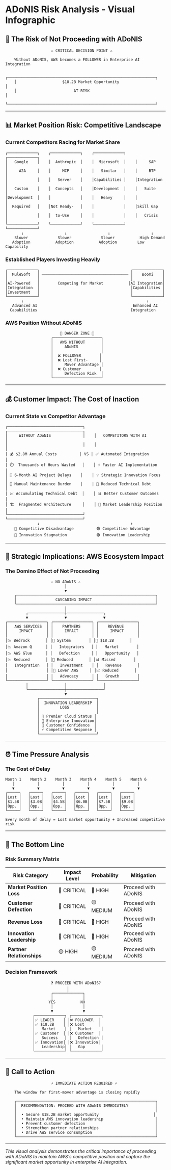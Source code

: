 # ADoNIS Risk Analysis - Visual Infographic

## 🚨 The Risk of Not Proceeding with ADoNIS

```
                    ⚠️ CRITICAL DECISION POINT ⚠️
                           
    Without ADoNIS, AWS becomes a FOLLOWER in Enterprise AI Integration
    
    ┌─────────────────────────────────────────────────────────────────┐
    │                    $18.2B Market Opportunity                    │
    │                         AT RISK                                 │
    └─────────────────────────────────────────────────────────────────┘
```

---

## 📊 Market Position Risk: Competitive Landscape

### Current Competitors Racing for Market Share

```
┌─────────────┐    ┌─────────────┐    ┌─────────────┐    ┌─────────────┐
│   Google    │    │  Anthropic  │    │  Microsoft  │    │     SAP     │
│     A2A     │    │     MCP     │    │   Similar   │    │     BTP     │
│             │    │   Server    │    │Capabilities │    │Integration  │
│   Custom    │    │  Concepts   │    │Development  │    │   Suite     │
│Development  │    │             │    │   Heavy     │    │             │
│  Required   │    │Not Ready-   │    │             │    │Skill Gap    │
│             │    │  to-Use     │    │             │    │   Crisis    │
└─────────────┘    └─────────────┘    └─────────────┘    └─────────────┘
       ↓                  ↓                  ↓                  ↓
    Slower             Slower             Slower           High Demand
   Adoption           Adoption           Adoption         Low Capability
```

### Established Players Investing Heavily

```
┌─────────────┐                                        ┌─────────────┐
│  MuleSoft   │ ────────────────────────────────────── │    Boomi    │
│             │                                        │             │
│AI-Powered   │        Competing for Market           │AI Integration│
│Integration  │                                        │Capabilities │
│Investment   │                                        │             │
└─────────────┘                                        └─────────────┘
       ↓                                                      ↓
   Advanced AI                                          Enhanced AI
  Capabilities                                         Integration
```

### AWS Position Without ADoNIS

```
                        🔴 DANGER ZONE 🔴
                    ┌─────────────────────┐
                    │   AWS WITHOUT       │
                    │     ADoNIS          │
                    │                     │
                    │  ❌ FOLLOWER        │
                    │  ❌ Lost First-     │
                    │     Mover Advantage │
                    │  ❌ Customer        │
                    │     Defection Risk  │
                    └─────────────────────┘
```

---

## 💰 Customer Impact: The Cost of Inaction

### Current State vs Competitor Advantage

```
┌─────────────────────────────────┐    ┌─────────────────────────────────┐
│     WITHOUT ADoNIS              │    │   COMPETITORS WITH AI           │
│                                 │    │                                 │
│ 💰 $2.8M Annual Costs          │ VS │ ✅ Automated Integration        │
│ ⏱️  Thousands of Hours Wasted   │    │ ⚡ Faster AI Implementation     │
│ 🐌 6-Month AI Project Delays    │    │ 💡 Strategic Innovation Focus   │
│ 🔧 Manual Maintenance Burden    │    │ 🔄 Reduced Technical Debt       │
│ 📈 Accumulating Technical Debt  │    │ 📊 Better Customer Outcomes     │
│ 🏗️  Fragmented Architecture     │    │ 🚀 Market Leadership Position   │
└─────────────────────────────────┘    └─────────────────────────────────┘
              ↓                                        ↑
    🔴 Competitive Disadvantage          🟢 Competitive Advantage
    🔴 Innovation Stagnation             🟢 Innovation Leadership
```

---

## 🎯 Strategic Implications: AWS Ecosystem Impact

### The Domino Effect of Not Proceeding

```
                    ⚠️ NO ADoNIS ⚠️
                          │
                          ▼
    ┌─────────────────────────────────────────────────────────────┐
    │                 CASCADING IMPACT                            │
    └─────────────────────────────────────────────────────────────┘
                          │
         ┌────────────────┼────────────────┐
         ▼                ▼                ▼
┌─────────────────┐ ┌─────────────────┐ ┌─────────────────┐
│   AWS SERVICES  │ │    PARTNERS     │ │    REVENUE      │
│     IMPACT      │ │     IMPACT      │ │     IMPACT      │
│                 │ │                 │ │                 │
│📉 Bedrock       │ │🤝 System        │ │💸 $18.2B       │
│📉 Amazon Q      │ │   Integrators   │ │   Market        │
│📉 AWS Glue      │ │   Defection     │ │   Opportunity   │
│📉 Reduced       │ │💼 Reduced       │ │📊 Missed        │
│   Integration   │ │   Investment    │ │   Revenue       │
│                 │ │📢 Lower AWS     │ │📈 Reduced       │
│                 │ │   Advocacy      │ │   Growth        │
└─────────────────┘ └─────────────────┘ └─────────────────┘
         │                │                │
         └────────────────┼────────────────┘
                          ▼
              ┌─────────────────────────┐
              │  INNOVATION LEADERSHIP  │
              │         LOSS            │
              │                         │
              │ 🥇 Premier Cloud Status │
              │ 🔬 Enterprise Innovation│
              │ 🎯 Customer Confidence  │
              │ ⚡ Competitive Response │
              └─────────────────────────┘
```

---

## ⏰ Time Pressure Analysis

### The Cost of Delay

```
Month 1    Month 2    Month 3    Month 4    Month 5    Month 6
   │          │          │          │          │          │
   ▼          ▼          ▼          ▼          ▼          ▼
┌─────┐   ┌─────┐   ┌─────┐   ┌─────┐   ┌─────┐   ┌─────┐
│Lost │   │Lost │   │Lost │   │Lost │   │Lost │   │Lost │
│$1.5B│   │$3.0B│   │$4.5B│   │$6.0B│   │$7.5B│   │$9.0B│
│Opp. │   │Opp. │   │Opp. │   │Opp. │   │Opp. │   │Opp. │
└─────┘   └─────┘   └─────┘   └─────┘   └─────┘   └─────┘

Every month of delay = Lost market opportunity + Increased competitive risk
```

---

## 🎯 The Bottom Line

### Risk Summary Matrix

| **Risk Category** | **Impact Level** | **Probability** | **Mitigation** |
|-------------------|------------------|-----------------|----------------|
| **Market Position Loss** | 🔴 CRITICAL | 🔴 HIGH | Proceed with ADoNIS |
| **Customer Defection** | 🔴 CRITICAL | 🟡 MEDIUM | Proceed with ADoNIS |
| **Revenue Loss** | 🔴 CRITICAL | 🔴 HIGH | Proceed with ADoNIS |
| **Innovation Leadership** | 🔴 CRITICAL | 🔴 HIGH | Proceed with ADoNIS |
| **Partner Relationships** | 🟡 HIGH | 🟡 MEDIUM | Proceed with ADoNIS |

### Decision Framework

```
                    ❓ PROCEED WITH ADoNIS?
                           │
                    ┌──────┴──────┐
                    │             │
                   YES           NO
                    │             │
                    ▼             ▼
            ┌─────────────┐ ┌─────────────┐
            │✅ LEADER    │ │❌ FOLLOWER  │
            │✅ $18.2B    │ │❌ Lost      │
            │   Market    │ │   Market    │
            │✅ Customer  │ │❌ Customer  │
            │   Success   │ │   Defection │
            │✅ Innovation│ │❌ Innovation│
            │   Leadership│ │   Gap       │
            └─────────────┘ └─────────────┘
```

---

## 🚀 Call to Action

```
                    ⚡ IMMEDIATE ACTION REQUIRED ⚡
                           
    The window for first-mover advantage is closing rapidly
    
    ┌─────────────────────────────────────────────────────────────┐
    │  RECOMMENDATION: PROCEED WITH ADoNIS IMMEDIATELY            │
    │                                                             │
    │  • Secure $18.2B market opportunity                        │
    │  • Maintain AWS innovation leadership                       │
    │  • Prevent customer defection                               │
    │  • Strengthen partner relationships                         │
    │  • Drive AWS service consumption                            │
    └─────────────────────────────────────────────────────────────┘
```

---

*This visual analysis demonstrates the critical importance of proceeding with ADoNIS to maintain AWS's competitive position and capture the significant market opportunity in enterprise AI integration.*

